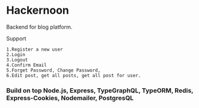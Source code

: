 # Hackernoon
Backend for blog platform.

Support
 
    1.Register a new user 
    2.Login
    3.Logout
    4.Confirm Email
    5.Forget Password, Change Password,
    6.Edit post, get all posts, get all post for user.
       
### Build on top Node.js, Express, TypeGraphQL, TypeORM, Redis, Express-Cookies, Nodemailer, PostgresQL
